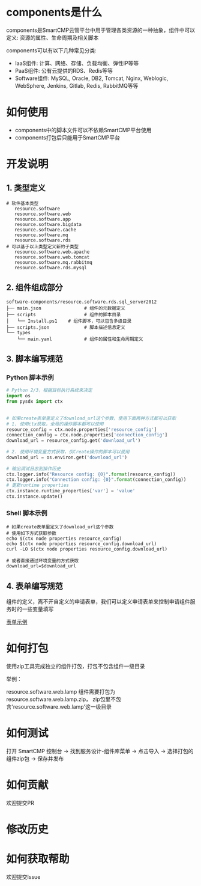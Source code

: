 # components是什么
components是SmartCMP云管平台中用于管理各类资源的一种抽象，组件中可以定义: 资源的属性、生命周期及相关脚本

components可以有以下几种常见分类:
- IaaS组件: 计算、网络、存储、负载均衡、弹性IP等等
- PaaS组件: 公有云提供的RDS、Redis等等
- Software组件: MySQL, Oracle, DB2, Tomcat, Nginx, Weblogic, WebSphere, Jenkins, Gitlab, Redis, RabbitMQ等等

# 如何使用
- components中的脚本文件可以不依赖SmartCMP平台使用
- components打包后只能用于SmartCMP平台

# 开发说明
## 1. 类型定义
```text
# 软件基本类型
   resource.software
   resource.software.web
   resource.software.app
   resource.software.bigdata
   resource.software.cache
   resource.software.mq
   resource.software.rds
# 可以基于以上类型定义新的子类型
   resource.software.web.apache
   resource.software.web.tomcat
   resource.software.mq.rabbitmq
   resource.software.rds.mysql
```
                     
## 2. 组件组成部分
```text
software-components/resource.software.rds.sql_server2012
├── main.json                # 组件的元数据定义
├── scripts                  # 组件的脚本目录
│   └── Install.ps1    # 组件脚本，可以包含多级目录
├── scripts.json             # 脚本描述信息定义
└── types                    
    └── main.yaml            # 组件的属性和生命周期定义
```   
## 3. 脚本编写规范
### Python 脚本示例
```python
# Python 2/3，根据目标执行系统来决定
import os
from pysdx import ctx
 
 
# 如果create表单里定义了download_url这个参数，使用下面两种方式都可以获取
# 1. 使用ctx获取，全局的操作脚本都可以使用
resource_config = ctx.node.properties['resource_config']
connection_config = ctx.node.properties['connection_config']
download_url = resource_config.get('download_url')
 
# 2. 使用环境变量方式获取，仅Create操作的脚本可以使用
download_url = os.environ.get('download_url')
 
# 输出调试日志到操作历史
ctx.logger.info("Resource config: {0}".format(resource_config))
ctx.logger.info("Connection config: {0}".format(connection_config))
# 更新runtime properties
ctx.instance.runtime_properties['var'] = 'value'
ctx.instance.update()

```
### Shell 脚本示例
```shell
# 如果create表单里定义了download_url这个参数
# 使用如下方式获取参数
echo $(ctx node properties resource_config)
echo $(ctx node properties resource_config.download_url)
curl -LO $(ctx node properties resource_config.download_url)

# 或者直接通过环境变量的方式获取
download_url=$download_url
```
## 4. 表单编写规范
组件的定义，离不开自定义的申请表单，我们可以定义申请表单来控制申请组件服务时的一些变量填写

[表单示例](software-components/Sample-Software/sample_form.json)   

# 如何打包
使用zip工具完成独立的组件打包，打包不包含组件一级目录

举例：

resource.software.web.lamp 组件需要打包为 resource.software.web.lamp.zip，
zip包里不包含'resource.software.web.lamp'这一级目录

# 如何测试
打开 SmartCMP 控制台 -> 找到服务设计-组件库菜单 -> 点击导入 -> 选择打包的组件zip包 -> 保存并发布

# 如何贡献
欢迎提交PR

# 修改历史

# 如何获取帮助
欢迎提交Issue